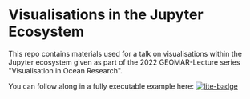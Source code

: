 # Visualisations in the Jupyter Ecosystem

This repo contains materials used for a talk on visualisations within the Jupyter ecosystem given as part of the 2022 GEOMAR-Lecture series "Visualisation in Ocean Research".

You can follow along in a fully executable example here: [![lite-badge](https://jupyterlite.rtfd.io/en/latest/_static/badge.svg)](https://willirath.github.io/2022-11_Vis_with_Jupyter/lab/)
